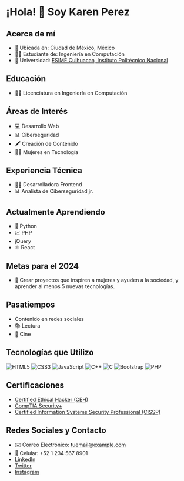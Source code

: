 # ¡Hola! 👋 Soy Karen Perez

## Acerca de mí
- 📍 Ubicada en: Ciudad de México, México
- 👩‍💼 Estudiante de: Ingeniería en Computación
- 💼 Universidad: [ESIME Culhuacan, Instituto Politécnico Nacional](https://www.ipn.mx/)

## Educación
- 👩‍🎓 Licenciatura en Ingeniería en Computación

## Áreas de Interés
- 💻 Desarrollo Web
- 📊 Ciberseguridad
- 🖋️ Creación de Contenido
- 👩‍💻 Mujeres en Tecnología

## Experiencia Técnica
- 👩‍💻 Desarrolladora Frontend
- 📊 Analista de Ciberseguridad jr.

## Actualmente Aprendiendo
- 🚀 Python
- 📈 PHP
- jQuery
- ⚛️ React

## Metas para el 2024
- 🎯 Crear proyectos que inspiren a mujeres y ayuden a la sociedad, y aprender al menos 5 nuevas tecnologías.

## Pasatiempos
- Contenido en redes sociales
- 📚 Lectura
- 🎥 Cine

## Tecnologías que Utilizo
![HTML5](https://img.shields.io/badge/-HTML5-E34F26?style=flat&logo=html5&logoColor=white)
![CSS3](https://img.shields.io/badge/-CSS3-1572B6?style=flat&logo=css3&logoColor=white)
![JavaScript](https://img.shields.io/badge/-JavaScript-F7DF1E?style=flat&logo=javascript&logoColor=black)
![C++](https://img.shields.io/badge/-C++-00599C?style=flat&logo=c%2B%2B&logoColor=white)
![C](https://img.shields.io/badge/-C-A8B9CC?style=flat&logo=c&logoColor=black)
![Bootstrap](https://img.shields.io/badge/-Bootstrap-563D7C?style=flat&logo=bootstrap&logoColor=white)
![PHP](https://img.shields.io/badge/-PHP-777BB4?style=flat&logo=php&logoColor=white)

## Certificaciones
- [Certified Ethical Hacker (CEH)](https://www.credly.com/badges/5d8ab9e2-dc5d-479e-b9aa-111917400eec/public_url)
- [CompTIA Security+](https://www.credly.com/badges/eb572498-f4fd-4954-a4f9-d77cdda5ea5f/public_url)
- [Certified Information Systems Security Professional (CISSP)](https://www.credly.com/badges/5f878807-fef3-456e-ba82-82284da29a7f/public_url)

## Redes Sociales y Contacto
- ✉️ Correo Electrónico: tuemail@example.com
- 📱 Celular: +52 1 234 567 8901
- [LinkedIn](https://www.linkedin.com/in/tuperfil)
- [Twitter](https://twitter.com/tucuenta)
- [Instagram](https://www.instagram.com/tucuenta)

